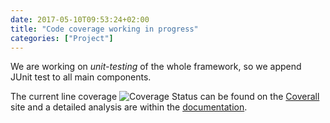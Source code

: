 ```yaml
---
date: 2017-05-10T09:53:24+02:00
title: "Code coverage working in progress"
categories: ["Project"]
---
```


We are working on _unit-testing_ of the whole framework, so we append JUnit test to all main components.
<!--more--> 

The current line coverage ![Coverage Status](https://coveralls.io/repos/github/LightJason/AgentSpeak/badge.svg?branch=master) can be found on the [Coverall](https://coveralls.io/github/LightJason/AgentSpeak) site and a detailed analysis are within the [documentation](http://lightjason.github.io/AgentSpeak/cobertura). 
